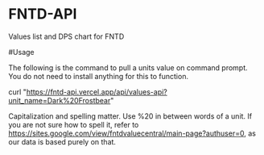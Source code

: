 # FNTD-API
Values list and DPS chart for FNTD

#Usage

The following is the command to pull a units value on command prompt. You do not need to install anything for this to function.

curl "https://fntd-api.vercel.app/api/values-api?unit_name=Dark%20Frostbear"

Capitalization and spelling matter. Use %20 in between words of a unit. If you are not sure how to spell it, refer to https://sites.google.com/view/fntdvaluecentral/main-page?authuser=0, as our data is based purely on that.
